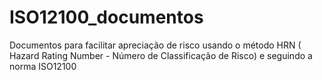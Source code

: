# ISO12100_documentos
Documentos para facilitar apreciação de risco usando o método HRN ( Hazard Rating Number - Número de Classificação de Risco) e seguindo a norma ISO12100
